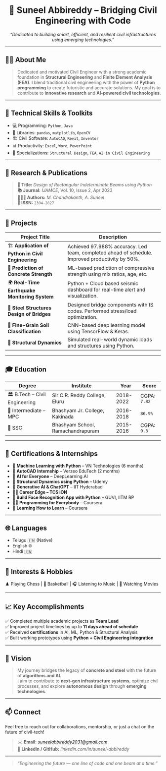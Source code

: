 

<h1 align="center">🚀 Suneel Abbireddy – Bridging Civil Engineering with Code</h1>

<p align="center">
  <i>“Dedicated to building smart, efficient, and resilient civil infrastructures using emerging technologies.”</i>
</p>

---

## 👷‍♂️ About Me

> Dedicated and motivated Civil Engineer with a strong academic foundation in **Structural Engineering** and **Finite Element Analysis (FEA)**. I blend traditional civil engineering with the power of **Python programming** to create futuristic and accurate solutions. My goal is to contribute to **innovative research** and **AI-powered civil technologies**.

---

## 🧠 Technical Skills & Toolkits

- 💻 Programming: `Python`, `Java`
- 🧪 Libraries: `pandas`, `matplotlib`, `OpenCV`
- 🏗️ Civil Software: `AutoCAD`, `Revit`, `Inventor`
- 📊 Productivity: `Excel`, `Word`, `PowerPoint`
- 🔧 Specializations: `Structural Design`, `FEA`, `AI in Civil Engineering`

---

## 🔬 Research & Publications

> **📄 Title:** *Design of Rectangular Indeterminate Beams using Python*  
> **📚 Journal:** *IJAMCE*, Vol. 10, Issue 2, Apr 2023  
> **🧑‍🤝‍🧑 Authors:** *M. Chandrakanth, A. Suneel*  
> **🔗 ISSN:** `2394-2827`

---

## 📁 Projects

| Project Title | Description |
|---------------|-------------|
| 🏗️ **Application of Python in Civil Engineering** | Achieved 97.988% accuracy. Led team, completed ahead of schedule. Improved productivity by 50%. |
| 🧪 **Prediction of Concrete Strength** | ML-based prediction of compressive strength using mix ratios, age, etc. |
| 🌍 **Real-Time Earthquake Monitoring System** | Python + Cloud based seismic dashboard for real-time alert and visualization. |
| 🌉 **Steel Structures Design of Bridges** | Designed bridge components with IS codes. Performed stress/load optimization. |
| 🧬 **Fine-Grain Soil Classification** | CNN-based deep learning model using TensorFlow & Keras. |
| 🔄 **Structural Dynamics** | Simulated real-world dynamic loads and structures using Python. |

---

## 🎓 Education

| Degree | Institute | Year | Score |
|--------|-----------|------|-------|
| 🏛️ B.Tech – Civil Engineering | Sir C.R. Reddy College, Eluru | 2018-2022 | CGPA: `7.82` |
| 🏫 Intermediate – MPC | Bhashyam Jr. College, Kakinada | 2016-2018 | `86.9%` |
| 🏫 SSC | Bhashyam School, Ramachandrapuram | 2015-2016 | CGPA: `9.3` |

---

## 📜 Certifications & Internships

- 🤖 **Machine Learning with Python** – VN Technologies (6 months)
- 📐 **AutoCAD Internship** – Verzeo EduTech (2 months)
- 🧠 **AI for Everyone** – DeepLearning.AI
- 🧱 **Structural Dynamics using Python** – Udemy
- 🧠 **Generative AI & ChatGPT** – IIT Hyderabad
- 🧑‍🏫 **Career Edge – TCS iON**
- 🧬 **Build Face Recognition App with Python** – GUVI, IITM RP
- 🧑‍💻 **Programming for Everybody** – Coursera
- 🧠 **Learning How to Learn** – Coursera

---

## 🌐 Languages

- Telugu 🇮🇳 (Native)  
- English 🌐  
- Hindi 🇮🇳

---

## 🧩 Interests & Hobbies

♟️ Playing Chess | 🏀 Basketball | 🎧 Listening to Music | 🎥 Watching Movies

---

## 📈 Key Accomplishments

✅ Completed multiple academic projects as **Team Lead**  
✅ Improved project timelines by up to **11 days ahead of schedule**  
✅ Received **certifications** in AI, ML, Python & Structural Analysis  
✅ Built working prototypes using **Python + Civil Engineering integration**

---

## 🧬 Vision

> My journey bridges the legacy of **concrete and steel** with the future of **algorithms and AI**.  
> I aim to contribute to **next-gen infrastructure systems**, optimize civil processes, and explore **autonomous design** through **emerging technologies**.

---

## 📫 Connect

Feel free to reach out for collaborations, mentorship, or just a chat on the future of civil-tech!

> ✉️ **Email:** *suneelabbireddy2031@gmail.com*    
> 🔗 **LinkedIn / GitHub:** *linkedin.com/in/suneel-abbireddy*

---

> _“Engineering the future — one line of code and one beam at a time.”_

